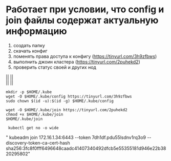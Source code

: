# Работает при условии, что config и join файлы содержат актуальную информацию

1) создать папку
2) скачать конфиг
3) поменять права доступа к конфигу (https://tinyurl.com/3h9zfbws)
4) выполнить джоин кластера (https://tinyurl.com/2puhekd2)
5) проверить статус своей и других нод

 ||      ||  
 ||      ||    

```
mkdir -p $HOME/.kube 
wget -O $HOME/.kube/config https://tinyurl.com/3h9zfbws
sudo chown $(id -u):$(id -g) $HOME/.kube/config

wget -O $HOME/.kube/join https://tinyurl.com/2puhekd2
chmod +x $HOME/.kube/join
$HOME/.kube/join

 kubectl get no -o wide 
```

" kubeadm join 172.16.1.34:6443 --token 7dh1df.pdu55lsdnv1rq3o9 --discovery-token-ca-cert-hash sha256:3fc8f0fff6496648caadc41407340492dfcb5e55355181d946e22b3820295802"
